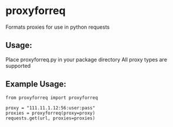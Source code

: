 # proxyforreq
Formats proxies for use in python requests

Usage:
-------------------------------------
Place proxyforreq.py in your package directory
All proxy types are supported


Example Usage:
-------------------------------------
```
from proxyforreq import proxyforreq

proxy = "111.11.1.12:56:user:pass"
proxies = proxyforreq(proxy=proxy)
requests.get(url, proxies=proxies)
```

